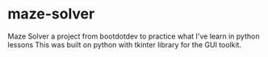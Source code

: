 # maze-solver
Maze Solver a project from bootdotdev to practice what I've learn in python lessons
This was built on python with tkinter library for the GUI toolkit.